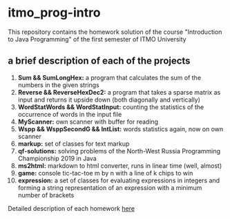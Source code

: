 # itmo_prog-intro

This repository contains the homework solution of the course "Introduction to Java Programming" of the first semester of ITMO University

## a brief description of each of the projects
1. **Sum && SumLongHex:** а program that calculates the sum of the numbers in the given strings
2. **Reverse && ReverseHexDec2:** a program that takes a sparse matrix as input and returns it upside down (both diagonally and vertically)
3. **WordStatWords && WordStatInput:** counting the statistics of the occurrence of words in the input file
4. **MyScanner:** own scanner with buffer for reading
5. **Wspp && WsppSecondG && IntList:** words statistics again, now on own scanner
6. **markup:** set of classes for text markup
7. **qf-solutions:** solving problems of the North-West Russia Programming Championship 2019 in Java
8. **ms2html:** markdown to html converter, runs in linear time (well, almost)
9. **game:** console tic-tac-toe m by n with a line of k chips to win
10. **expression:** a set of classes for evaluating expressions in integers and forming a string representation of an expression with a minimum number of brackets

Detailed description of each homework [here](https://www.kgeorgiy.info/courses/prog-intro/homeworks.html)
